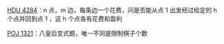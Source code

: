 [HDU 4284](https://github.com/Hapoa/Accepted/blob/master/14%20-%20dfs%26bfs/001%20-%20HDU%204284.md)：n 点，m 边，每条边一个花费，问是否能从点 1 出发经过给定的 h 个点并回到点 1 ，这 h 个点各有花费和盈利

[POJ 1321](https://github.com/Hapoa/Accepted/blob/master/14%20-%20dfs%26bfs/002%20-%20POJ%201321.md)：八皇后变式题，唯一不同是限制棋子个数




















